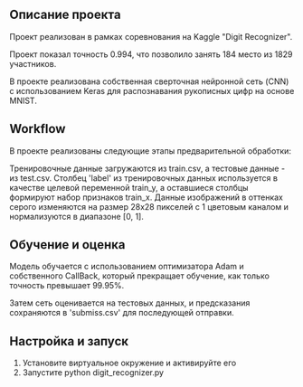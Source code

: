 ## Описание проекта

Проект реализован в рамках соревнования на Kaggle "Digit Recognizer". 

Проект показал точность 0.994, что позволило занять 184 место из 1829 участников.

В проекте реализована собственная сверточная нейронной сеть (CNN) с использованием Keras для распознавания рукописных цифр на основе MNIST.

## Workflow

В проекте реализованы следующие этапы предварительной обработки:

Тренировочные данные загружаются из train.csv, а тестовые данные - из test.csv.
Столбец 'label' из тренировочных данных используется в качестве целевой переменной train_y, а оставшиеся столбцы формируют набор признаков train_x.
Данные изображений в оттенках серого изменяются на размер 28x28 пикселей с 1 цветовым каналом и нормализуются в диапазоне [0, 1].

## Обучение и оценка

Модель обучается с использованием оптимизатора Adam и собственного CallBack, который прекращает обучение, как только точность превышает 99.95%.

Затем сеть оценивается на тестовых данных, и предсказания сохраняются в 'submiss.csv' для последующей отправки.

## Настройка и запуск

1. Установите виртуальное окружение и активируйте его
2. Запустите python digit_recognizer.py
